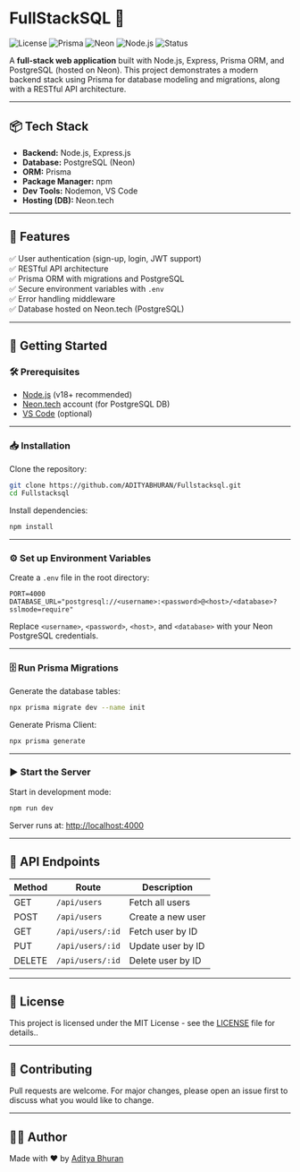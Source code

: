 # FullStackSQL 🚀

![License](https://img.shields.io/badge/license-MIT-blue.svg)
![Prisma](https://img.shields.io/badge/Prisma-ORM-green)
![Neon](https://img.shields.io/badge/PostgreSQL-Neon-blue)
![Node.js](https://img.shields.io/badge/Node.js-18.x-brightgreen)
![Status](https://img.shields.io/badge/status-in%20progress-yellow)

A **full-stack web application** built with Node.js, Express, Prisma ORM, and PostgreSQL (hosted on Neon). This project demonstrates a modern backend stack using Prisma for database modeling and migrations, along with a RESTful API architecture.

---

## 📦 Tech Stack

- **Backend:** Node.js, Express.js
- **Database:** PostgreSQL (Neon)
- **ORM:** Prisma
- **Package Manager:** npm
- **Dev Tools:** Nodemon, VS Code
- **Hosting (DB):** Neon.tech

---

## 🌟 Features

✅ User authentication (sign-up, login, JWT support)  
✅ RESTful API architecture  
✅ Prisma ORM with migrations and PostgreSQL  
✅ Secure environment variables with `.env`  
✅ Error handling middleware  
✅ Database hosted on Neon.tech (PostgreSQL)  

---

## 🚀 Getting Started

### 🛠️ Prerequisites
- [Node.js](https://nodejs.org/) (v18+ recommended)
- [Neon.tech](https://neon.tech/) account (for PostgreSQL DB)
- [VS Code](https://code.visualstudio.com/) (optional)

---

### 📥 Installation
Clone the repository:
```bash
git clone https://github.com/ADITYABHURAN/Fullstacksql.git
cd Fullstacksql
````

Install dependencies:

```bash
npm install
```

---

### ⚙️ Set up Environment Variables

Create a `.env` file in the root directory:

```env
PORT=4000
DATABASE_URL="postgresql://<username>:<password>@<host>/<database>?sslmode=require"
```

Replace `<username>`, `<password>`, `<host>`, and `<database>` with your Neon PostgreSQL credentials.

---

### 🗄️ Run Prisma Migrations

Generate the database tables:

```bash
npx prisma migrate dev --name init
```

Generate Prisma Client:

```bash
npx prisma generate
```

---

### ▶️ Start the Server

Start in development mode:

```bash
npm run dev
```

Server runs at: [http://localhost:4000](http://localhost:4000)

---

## 📖 API Endpoints

| Method | Route            | Description       |
| ------ | ---------------- | ----------------- |
| GET    | `/api/users`     | Fetch all users   |
| POST   | `/api/users`     | Create a new user |
| GET    | `/api/users/:id` | Fetch user by ID  |
| PUT    | `/api/users/:id` | Update user by ID |
| DELETE | `/api/users/:id` | Delete user by ID |

---

## 📝 License

This project is licensed under the MIT License - see the [LICENSE](LICENSE) file for details..

---

## 🤝 Contributing

Pull requests are welcome. For major changes, please open an issue first to discuss what you would like to change.

---

## 🙋‍♂️ Author

Made with ❤️ by [Aditya Bhuran](https://github.com/ADITYABHURAN)

```
